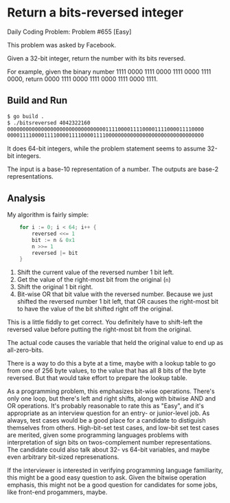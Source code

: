 # Return a bits-reversed integer

Daily Coding Problem: Problem #655 [Easy]

This problem was asked by Facebook.

Given a 32-bit integer, return the number with its bits reversed.

For example, given the binary number 1111 0000 1111 0000 1111 0000 1111 0000,
return 0000 1111 0000 1111 0000 1111 0000 1111.

## Build and Run

```sh
$ go build .
$ ./bitsreversed 4042322160
0000000000000000000000000000000011110000111100001111000011110000
0000111100001111000011110000111100000000000000000000000000000000
```

It does 64-bit integers, while the problem statement seems to assume
32-bit integers.

The input is a base-10 representation of a number.
The outputs are base-2 representations.

## Analysis

My algorithm is fairly simple:

```go
    for i := 0; i < 64; i++ {
        reversed <<= 1
        bit := n & 0x1
        n >>= 1
        reversed |= bit
    }
```

1. Shift the current value of the reversed number 1 bit left.
2. Get the value of the right-most bit from the original (`n`)
3. Shift the original 1 bit right.
4. Bit-wise OR that bit value with the reversed number.
Because we just shifted the reversed number 1 bit left,
that OR causes the right-most bit to have the value of the bit
shifted right off the original.

This is a little fiddly to get correct.
You definitely have to shift-left the reversed value before
putting the right-most bit from the original.

The actual code causes the variable that held the original value
to end up as all-zero-bits.

There is a way to do this a byte at a time,
maybe with a lookup table to go from one of 256 byte values,
to the value that has all 8 bits of the byte reversed.
But that would take effort to prepare the lookup table.

As a programming problem, this emphasizes bit-wise operations.
There's only one loop, but there's left and right shifts,
along with bitwise AND and OR operations.
It's probably reasonable to rate this as "Easy",
and it's appropriate as an interview question for an
entry- or junior-level job.
As always, test cases would be a good place for a candidate to distiguish
themselves from others.
High-bit-set test cases, and low-bit set test cases are merited,
given some programming languages problems with interpretation of sign bits
on twos-complement number representations.
The candidate could also talk about 32- vs 64-bit variables,
and maybe even arbitrary bit-sized represenations.

If the interviewer is interested in verifying programming
language familiarity,
this might be a good easy question to ask.
Given the bitwise operation emphasis,
this might not be a good question for candidates for some jobs,
like front-end progammers, maybe.
